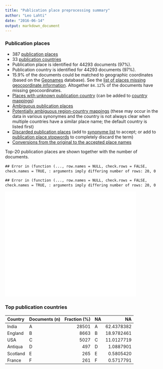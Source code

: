 ```yaml
---
title: "Publication place preprocessing summary"
author: "Leo Lahti"
date: "2016-06-14"
output: markdown_document
---
```


### Publication places

 * 387 [publication places](output.tables/publication_place_accepted.csv)
 * 33 [publication countries](output.tables/country_accepted.csv) 
 * Publication place is identified for 44293 documents (97%). 
 * Publication country is identified for 44293 documents (97%).
 * 15.9% of the documents could be matched to geographic coordinates (based on the [Geonames](http://download.geonames.org/export/dump/) database). See the [list of places missing geocoordinate information](output.tables/absentgeocoordinates.csv). Altogether ``84.12``% of the documents have missing geocoordinates.
 * [Places with unknown publication country](output.tables/publication_place_missingcountry.csv) (can be added to [country mappings](https://github.com/rOpenGov/bibliographica/blob/master/inst/extdata/reg2country.csv))
 * [Ambiguous publication places](output.tables/publication_place_ambiguous.csv)
 * [Potentially ambiguous region-country mappings](output.tables/publication_country_ambiguous.csv) (these may occur in the data in various synonymes and the country is not always clear when multiple countries have a similar place name; the default country is listed first)
 * [Discarded publication places](output.tables/publication_place_discarded.csv) (add to [synonyme list](https://github.com/rOpenGov/bibliographica/blob/master/inst/extdata/PublicationPlaceSynonymes.csv) to accept; or add to [publication place stopwords](https://github.com/rOpenGov/bibliographica/blob/master/inst/extdata/stopwords_for_place.csv) to completely discard the term)
 * [Conversions from the original to the accepted place names](output.tables/publication_place_conversion_nontrivial.csv)

Top-20 publication places are shown together with the number of documents.


```
## Error in (function (..., row.names = NULL, check.rows = FALSE, check.names = TRUE, : arguments imply differing number of rows: 20, 0
```

```
## Error in (function (..., row.names = NULL, check.rows = FALSE, check.names = TRUE, : arguments imply differing number of rows: 20, 0
```

<img src="figure/summaryplace-1.png" title="plot of chunk summaryplace" alt="plot of chunk summaryplace" width="430px" />


### Top publication countries


|Country  |Documents (n) | Fraction (%)|NA |         NA|
|:--------|:-------------|------------:|:--|----------:|
|India    |A             |        28501|A  | 62.4378382|
|England  |B             |         8663|B  | 18.9782461|
|USA      |C             |         5027|C  | 11.0127719|
|Antiqua  |D             |          497|D  |  1.0887901|
|Scotland |E             |          265|E  |  0.5805420|
|France   |F             |          261|F  |  0.5717791|

